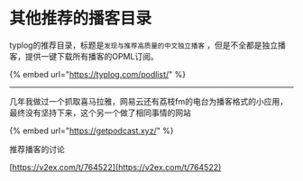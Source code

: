 # 其他推荐的播客目录

typlog的推荐目录，标题是`发现与推荐高质量的中文独立播客` ，但是不全都是独立播客，提供一键下载所有播客的OPML订阅。

{% embed url="https://typlog.com/podlist/" %}

-----

几年我做过一个抓取喜马拉雅，网易云还有荔枝fm的电台为播客格式的小应用，最终没有坚持下来，这个另一个做了相同事情的网站

{% embed url="https://getpodcast.xyz/" %}

推荐播客的讨论

[https://v2ex.com/t/764522](https://v2ex.com/t/764522)





